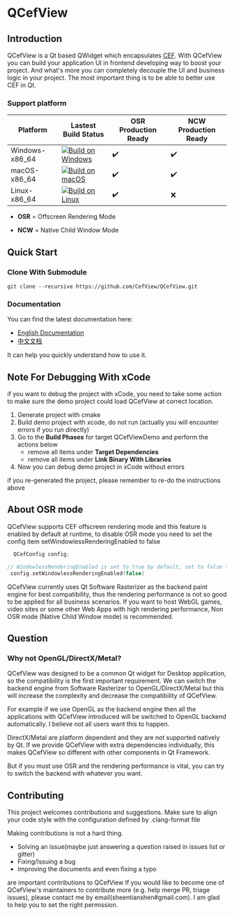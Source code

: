 # QCefView

## Introduction


QCefView is a Qt based QWidget which encapsulates [CEF](https://bitbucket.org/chromiumembedded/cef). With QCefView you can build your application UI in frontend developing way to boost your project. And what's more you can completely decouple the UI and business logic in your project. The most important thing is to be able to better use CEF in Qt.
### Support platform
| Platform |  Lastest Build Status  | OSR Production Ready  | NCW Production Ready  |
|---|---|---|---|
| Windows-x86_64 | [![Build on Windows](https://github.com/CefView/QCefView/actions/workflows/build-windows-x86_64.yml/badge.svg)](https://github.com/CefView/QCefView/actions/workflows/build-windows-x86_64.yml) | :heavy_check_mark: | :heavy_check_mark: |
| macOS-x86_64 | [![Build on macOS](https://github.com/CefView/QCefView/actions/workflows/build-macos-x86_64.yml/badge.svg)](https://github.com/CefView/QCefView/actions/workflows/build-macos-x86_64.yml)          | :heavy_check_mark: | :heavy_check_mark: |
| Linux-x86_64 | [![Build on Linux](https://github.com/CefView/QCefView/actions/workflows/build-linux-x86_64.yml/badge.svg)](https://github.com/CefView/QCefView/actions/workflows/build-linux-x86_64.yml)         | :heavy_check_mark: | :x: |

+ **OSR** = Offscreen Rendering Mode 

+ **NCW** = Native Child Window Mode

## Quick Start
### Clone With Submodule
```
git clone --recursive https://github.com/CefView/QCefView.git
```
### Documentation
You can find the latest documentation here:
+ [English Documentation](https://cefview.github.io/QCefView/)
+ [中文文档](https://cefview.github.io/QCefView/zh/)

It can help you quickly understand how to use it.

## Note For Debugging With xCode

if you want to debug the project with xCode, you need to take some action to make sure the demo project could load QCefView at correct location.

1. Generate project with cmake
2. Build demo project with xcode, do not run (actually you will encounter errors if you run directly)
3. Go to the **Build Phases** for target QCefViewDemo and perform the actions below
    - remove all items under **Target Dependencies**
    - remove all items under **Link Binary With Libraries**
4. Now you can debug demo project in xCode without errors

if you re-generated the project, please remember to re-do the instructions above

## About OSR mode

QCefView supports CEF offscreen rendering mode and this feature is enabled by default at runtime, to disable OSR mode you need to set the config item  setWindowlessRenderingEnabled to false
```cpp
  QCefConfig config;

// WindowlessRenderingEnabled is set to true by default, set to false to disable the OSR mode
 config.setWindowlessRenderingEnabled(false)
 ```

QCefView currently uses Qt Software Rasterizer as the backend paint engine for best compatibility, thus the rendering performance is not so good to be applied for all business scenarios. If you want to host WebGL games, video sites or some other Web Apps with high rendering performance, Non OSR mode (Native Child Window mode) is recommended.

## Question
### Why not OpenGL/DirectX/Metal?

QCefView was designed to be a common Qt widget for Desktop application, so the compatibility is the first important requirement. We can switch the backend engine from Software Rasterizer to OpenGL/DirectX/Metal but this will increase the complexity and decrease the compatibility of QCefView. 

For example if we use OpenGL as the backend engine then all the applications with QCefView introduced will be switched to OpenGL backend automatically. I believe not all users want this to happen. 

DirectX/Metal are platform dependent and they are not supported natively by Qt. If we provide QCefView with extra dependencies individually, this makes QCefView so different with other components in Qt Framework.

But if you must use OSR and the rendering performance is vital, you can try to switch the backend with whatever you want.

## Contributing
This project welcomes contributions and suggestions. Make sure to align your code style with the configuration defined by .clang-format file

Making contributions is not a hard thing.

- Solving an issue(maybe just answering a question raised in issues list or gitter)
- Fixing/Issuing a bug
- Improving the documents and even fixing a typo 

are important contributions to QCefView
If you would like to become one of QCefView's maintainers to contribute more (e.g. help merge PR, triage issues), please contact me by email(sheentianshen#gmail.com). I am glad to help you to set the right permission.

